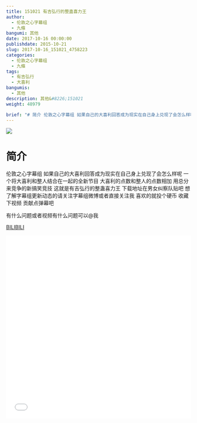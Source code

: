 ```yaml
---
title: 151021 有吉弘行的整蛊喜力王
author: 
  - 伦敦之心字幕组
  - 九條
bangumi: 其他
date: 2017-10-16 00:00:00
publishdate: 2015-10-21
slug: 2017-10-16_151021_4758223
categories: 
  - 伦敦之心字幕组
  - 九條
tags: 
  - 有吉弘行
  - 大喜利
bangumis: 
  - 其他
description: 其他&#8226;151021
weight: 48979

brief: "# 简介 伦敦之心字幕组 如果自己的大喜利回答成为现实在自己身上兑现了会怎么样呢 一个将大喜利和整人结合在一起的全新节目 大喜利的点数和整人的点数相加 用总分来竞争的新搞笑竞技 这就是有吉弘行的整蛊喜力王 下载地址在男女纠察队贴吧 想了解字幕组更新动态的请关注字幕组微博或者直接关注我 喜欢的就投个硬币 收藏下视频 贡献点弹幕吧 有什么问题或者视频有什么问题可以@我"
---
```


![](https://i.imgur.com/oFEfJve.jpg)

# 简介  
伦敦之心字幕组 如果自己的大喜利回答成为现实在自己身上兑现了会怎么样呢 一个将大喜利和整人结合在一起的全新节目 大喜利的点数和整人的点数相加 用总分来竞争的新搞笑竞技 这就是有吉弘行的整蛊喜力王 下载地址在男女纠察队贴吧 想了解字幕组更新动态的请关注字幕组微博或者直接关注我 喜欢的就投个硬币 收藏下视频 贡献点弹幕吧


有什么问题或者视频有什么问题可以@我

  [BILIBILI](https://www.bilibili.com/video/av4758223/)


<div class="vcontainer">  <iframe class='video' src="//www.bilibili.com/blackboard/player.html?aid=4758223" width="100%" height="500" frameborder="0" allowfullscreen="allowfullscreen"></iframe></div>
